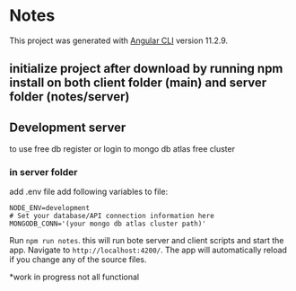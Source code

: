 # Notes

This project was generated with [Angular CLI](https://github.com/angular/angular-cli) version 11.2.9.

## initialize project after download by running npm install on both client folder (main) and server folder (notes/server)
## Development server

to use free db register or login to mongo db atlas free cluster

### in server folder
  add .env file
  add following variables to file:
  
    NODE_ENV=development
    # Set your database/API connection information here
    MONGODB_CONN='(your mongo db atlas cluster path)'


Run `npm run notes`. this will run bote server and client scripts and start the app. Navigate to `http://localhost:4200/`. The app will automatically reload if you change any of the source files.


*work in progress not all functional
